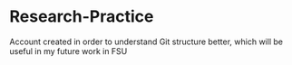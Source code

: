 # Research-Practice
Account created in order to understand Git structure better, which will be useful in my future work in FSU
